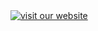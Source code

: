 <!--
<a id="your-logo" no-external="true" href="http://www.hl7.org">
<img height="50" alt="visit the hl7 website" width="42" src="assets/images/hl7-logo.png"/>
</a>

your logo here

[![visit our website](assets/images/org_logo.png)](your web site.html)
{: .img-responsive #org_logo}

can only resize using html  or css ;-(

-->


<a no-external="true" href="http://www.openmhealth.org/">
<img alt="visit our website" class="img-responsive project-logo" src="assets/images/org_logo.jpg"/>
</a>
